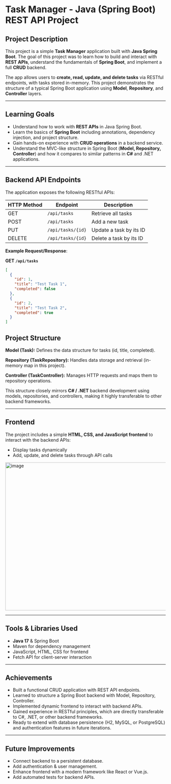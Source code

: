 # Task Manager - Java (Spring Boot) REST API Project

## Project Description
This project is a simple **Task Manager** application built with **Java Spring Boot**. The goal of this project was to learn how to build and interact with **REST APIs**, understand the fundamentals of **Spring Boot**, and implement a full **CRUD** backend.  

The app allows users to **create, read, update, and delete tasks** via RESTful endpoints, with tasks stored in-memory. This project demonstrates the structure of a typical Spring Boot application using **Model**, **Repository**, and **Controller** layers.

---

## Learning Goals
- Understand how to work with **REST APIs** in Java Spring Boot.
- Learn the basics of **Spring Boot** including annotations, dependency injection, and project structure.
- Gain hands-on experience with **CRUD operations** in a backend service.
- Understand the MVC-like structure in Spring Boot (**Model, Repository, Controller**) and how it compares to similar patterns in **C#** and .NET applications.

---

## Backend API Endpoints
The application exposes the following RESTful APIs:

| HTTP Method | Endpoint        | Description                                |
|-------------|----------------|--------------------------------------------|
| GET         | `/api/tasks`    | Retrieve all tasks                          |
| POST        | `/api/tasks`    | Add a new task                              |
| PUT         | `/api/tasks/{id}` | Update a task by its ID                     |
| DELETE      | `/api/tasks/{id}` | Delete a task by its ID                     |

**Example Request/Response**:  

**GET `/api/tasks`**
```json
[
  {
    "id": 1,
    "title": "Test Task 1",
    "completed": false
  },
  {
    "id": 2,
    "title": "Test Task 2",
    "completed": true
  }
]
```

## Project Structure

**Model (Task):** Defines the data structure for tasks (id, title, completed).  

**Repository (TaskRepository):** Handles data storage and retrieval (in-memory map in this project).  

**Controller (TaskController):** Manages HTTP requests and maps them to repository operations.  

This structure closely mirrors **C# / .NET** backend development using models, repositories, and controllers, making it highly transferable to other backend frameworks.  

---

## Frontend

The project includes a simple **HTML, CSS, and JavaScript frontend** to interact with the backend APIs:

- Display tasks dynamically  
- Add, update, and delete tasks through API calls

<img width="607" height="465" alt="image" src="https://github.com/user-attachments/assets/3ce54da0-31b7-426c-ab3e-74ca02ddbb5a" />


---

## Tools & Libraries Used

- **Java 17** & Spring Boot  
- Maven for dependency management  
- JavaScript, HTML, CSS for frontend  
- Fetch API for client-server interaction  

---

## Achievements

- Built a functional CRUD application with REST API endpoints.  
- Learned to structure a Spring Boot backend with Model, Repository, Controller.  
- Implemented dynamic frontend to interact with backend APIs.  
- Gained experience in RESTful principles, which are directly transferable to C#, .NET, or other backend frameworks.  
- Ready to extend with database persistence (H2, MySQL, or PostgreSQL) and authentication features in future iterations.  

---

## Future Improvements

- Connect backend to a persistent database.  
- Add authentication & user management.  
- Enhance frontend with a modern framework like React or Vue.js.  
- Add automated tests for backend APIs.  
